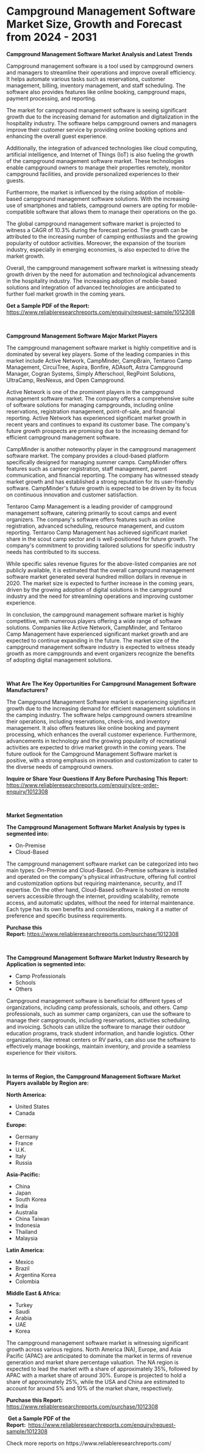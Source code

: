 <p><h1>Campground Management Software Market Size, Growth and Forecast from 2024 - 2031</h1></p><p><strong>Campground Management Software Market Analysis and Latest Trends</strong></p>
<p><p>Campground management software is a tool used by campground owners and managers to streamline their operations and improve overall efficiency. It helps automate various tasks such as reservations, customer management, billing, inventory management, and staff scheduling. The software also provides features like online booking, campground maps, payment processing, and reporting.</p><p>The market for campground management software is seeing significant growth due to the increasing demand for automation and digitalization in the hospitality industry. The software helps campground owners and managers improve their customer service by providing online booking options and enhancing the overall guest experience.</p><p>Additionally, the integration of advanced technologies like cloud computing, artificial intelligence, and Internet of Things (IoT) is also fueling the growth of the campground management software market. These technologies enable campground owners to manage their properties remotely, monitor campground facilities, and provide personalized experiences to their guests.</p><p>Furthermore, the market is influenced by the rising adoption of mobile-based campground management software solutions. With the increasing use of smartphones and tablets, campground owners are opting for mobile-compatible software that allows them to manage their operations on the go.</p><p>The global campground management software market is projected to witness a CAGR of 10.3% during the forecast period. The growth can be attributed to the increasing number of camping enthusiasts and the growing popularity of outdoor activities. Moreover, the expansion of the tourism industry, especially in emerging economies, is also expected to drive the market growth.</p><p>Overall, the campground management software market is witnessing steady growth driven by the need for automation and technological advancements in the hospitality industry. The increasing adoption of mobile-based solutions and integration of advanced technologies are anticipated to further fuel market growth in the coming years.</p></p>
<p><strong>Get a Sample PDF of the Report:&nbsp;</strong> <a href="https://www.reliableresearchreports.com/enquiry/request-sample/1012308">https://www.reliableresearchreports.com/enquiry/request-sample/1012308</a></p>
<p>&nbsp;</p>
<p><strong>Campground Management Software Major Market Players</strong></p>
<p><p>The campground management software market is highly competitive and is dominated by several key players. Some of the leading companies in this market include Active Network, CampMinder, CampBrain, Tentaroo Camp Management, CircuiTree, Aspira, Bonfire, ADAsoft, Astra Campground Manager, Cogran Systems, Simply Afterschool, RegPoint Solutions, UltraCamp, ResNexus, and Open Campground.</p><p>Active Network is one of the prominent players in the campground management software market. The company offers a comprehensive suite of software solutions for managing campgrounds, including online reservations, registration management, point-of-sale, and financial reporting. Active Network has experienced significant market growth in recent years and continues to expand its customer base. The company's future growth prospects are promising due to the increasing demand for efficient campground management software.</p><p>CampMinder is another noteworthy player in the campground management software market. The company provides a cloud-based platform specifically designed for managing summer camps. CampMinder offers features such as camper registration, staff management, parent communication, and financial reporting. The company has witnessed steady market growth and has established a strong reputation for its user-friendly software. CampMinder's future growth is expected to be driven by its focus on continuous innovation and customer satisfaction.</p><p>Tentaroo Camp Management is a leading provider of campground management software, catering primarily to scout camps and event organizers. The company's software offers features such as online registration, advanced scheduling, resource management, and custom reporting. Tentaroo Camp Management has achieved significant market share in the scout camp sector and is well-positioned for future growth. The company's commitment to providing tailored solutions for specific industry needs has contributed to its success.</p><p>While specific sales revenue figures for the above-listed companies are not publicly available, it is estimated that the overall campground management software market generated several hundred million dollars in revenue in 2020. The market size is expected to further increase in the coming years, driven by the growing adoption of digital solutions in the campground industry and the need for streamlining operations and improving customer experience.</p><p>In conclusion, the campground management software market is highly competitive, with numerous players offering a wide range of software solutions. Companies like Active Network, CampMinder, and Tentaroo Camp Management have experienced significant market growth and are expected to continue expanding in the future. The market size of the campground management software industry is expected to witness steady growth as more campgrounds and event organizers recognize the benefits of adopting digital management solutions.</p></p>
<p>&nbsp;</p>
<p><strong>What Are The Key Opportunities For Campground Management Software Manufacturers?</strong></p>
<p><p>The Campground Management Software market is experiencing significant growth due to the increasing demand for efficient management solutions in the camping industry. The software helps campground owners streamline their operations, including reservations, check-ins, and inventory management. It also offers features like online booking and payment processing, which enhances the overall customer experience. Furthermore, advancements in technology and the growing popularity of recreational activities are expected to drive market growth in the coming years. The future outlook for the Campground Management Software market is positive, with a strong emphasis on innovation and customization to cater to the diverse needs of campground owners.</p></p>
<p><strong>Inquire or Share Your Questions If Any Before Purchasing This Report:</strong> <a href="https://www.reliableresearchreports.com/enquiry/pre-order-enquiry/1012308">https://www.reliableresearchreports.com/enquiry/pre-order-enquiry/1012308</a></p>
<p>&nbsp;</p>
<p><strong>Market Segmentation</strong></p>
<p><strong>The Campground Management Software Market Analysis by types is segmented into:</strong></p>
<p><ul><li>On-Premise</li><li>Cloud-Based</li></ul></p>
<p><p>The campground management software market can be categorized into two main types: On-Premise and Cloud-Based. On-Premise software is installed and operated on the company's physical infrastructure, offering full control and customization options but requiring maintenance, security, and IT expertise. On the other hand, Cloud-Based software is hosted on remote servers accessible through the internet, providing scalability, remote access, and automatic updates, without the need for internal maintenance. Each type has its own benefits and considerations, making it a matter of preference and specific business requirements.</p></p>
<p><strong>Purchase this Report:&nbsp;</strong><a href="https://www.reliableresearchreports.com/purchase/1012308">https://www.reliableresearchreports.com/purchase/1012308</a></p>
<p>&nbsp;</p>
<p><strong>The Campground Management Software Market Industry Research by Application is segmented into:</strong></p>
<p><ul><li>Camp Professionals</li><li>Schools</li><li>Others</li></ul></p>
<p><p>Campground management software is beneficial for different types of organizations, including camp professionals, schools, and others. Camp professionals, such as summer camp organizers, can use the software to manage their campgrounds, including reservations, activities scheduling, and invoicing. Schools can utilize the software to manage their outdoor education programs, track student information, and handle logistics. Other organizations, like retreat centers or RV parks, can also use the software to effectively manage bookings, maintain inventory, and provide a seamless experience for their visitors.</p></p>
<p>&nbsp;</p>
<p><strong>In terms of Region, the Campground Management Software Market Players available by Region are:</strong></p>
<p>
    <p> <strong> North America: </strong>
        <ul>
            <li>United States</li>
            <li>Canada</li>
        </ul>
        </p> 
    <p> <strong> Europe: </strong>
        <ul>
            <li>Germany</li>
            <li>France</li>
            <li>U.K.</li>
            <li>Italy</li>
            <li>Russia</li>
        </ul>
        </p> 
    <p> <strong> Asia-Pacific: </strong>
        <ul>
            <li>China</li>
            <li>Japan</li>
            <li>South Korea</li>
            <li>India</li>
            <li>Australia</li>
            <li>China Taiwan</li>
            <li>Indonesia</li>
            <li>Thailand</li>
            <li>Malaysia</li>
        </ul>
        </p> 
    <p> <strong> Latin America: </strong>
        <ul>
            <li>Mexico</li>
            <li>Brazil</li>
            <li>Argentina Korea</li>
            <li>Colombia</li>
        </ul>
        </p> 
    <p> <strong> Middle East & Africa: </strong>
        <ul>
            <li>Turkey</li>
            <li>Saudi</li>
            <li>Arabia</li>
            <li>UAE</li>
            <li>Korea</li>
        </ul>
    </p>
    </p>
<p><p>The campground management software market is witnessing significant growth across various regions. North America (NA), Europe, and Asia Pacific (APAC) are anticipated to dominate the market in terms of revenue generation and market share percentage valuation. The NA region is expected to lead the market with a share of approximately 35%, followed by APAC with a market share of around 30%. Europe is projected to hold a share of approximately 25%, while the USA and China are estimated to account for around 5% and 10% of the market share, respectively.</p></p>
<p><strong>Purchase this Report: </strong><a href="https://www.reliableresearchreports.com/purchase/1012308">https://www.reliableresearchreports.com/purchase/1012308</a></p>
<p>&nbsp;<strong>Get a Sample PDF of the Report:&nbsp;&nbsp;</strong><a href="https://www.reliableresearchreports.com/enquiry/request-sample/1012308">https://www.reliableresearchreports.com/enquiry/request-sample/1012308</a></p>
<p><strong></strong></p>
<p>Check more reports on https://www.reliableresearchreports.com/</p>